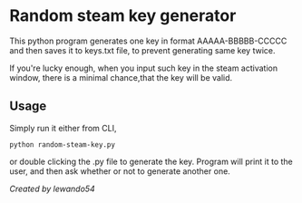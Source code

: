 # Random steam key generator

This python program generates one key in format AAAAA-BBBBB-CCCCC and then saves it to keys.txt file, to prevent generating same key twice.

If you're lucky enough, when you input such key in the steam activation window, there is a minimal chance,that the key will be valid.

## Usage

Simply run it either from CLI, 
```
python random-steam-key.py
```
or double clicking the .py file to generate the key. Program will print it to the user, and then ask whether or not to generate another one.

*Created by lewando54*
